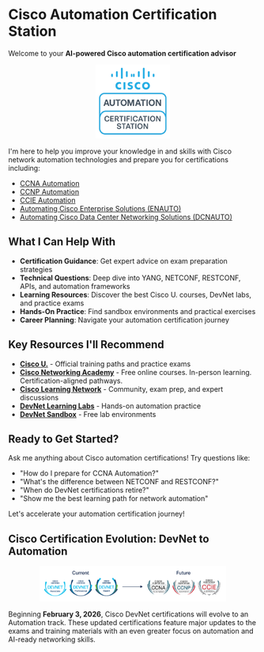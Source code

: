 # Cisco Automation Certification Station

Welcome to your **AI-powered Cisco automation certification advisor**

<p align="center">
<img src="/public/Cisco-automation-certification-station.png" alt="Cisco Automation Certification Station" width="150">
</p>

I'm here to help you improve your knowledge in and skills with Cisco network automation technologies and prepare you for certifications including:

- [CCNA Automation](https://learningnetwork.cisco.com/s/ccnaauto-exam-topics)
- [CCNP Automation](https://learningcontent.cisco.com/documents/marketing/exam-topics/350-901-AUTOCOR-v2.0-7-9-2025.pdf)
- [CCIE Automation](https://learningcontent.cisco.com/documents/marketing/exam-topics/CCIE_Automation_V1.1_BP.pdf)
- [Automating Cisco Enterprise Solutions (ENAUTO)](https://www.cisco.com/site/us/en/learn/training-certifications/exams/enauto.html)
- [Automating Cisco Data Center Networking Solutions (DCNAUTO)](https://learningcontent.cisco.com/documents/marketing/exam-topics/300-635-DCNAUTO-v2.0-7-9-2025.pdf)


## What I Can Help With

- **Certification Guidance**: Get expert advice on exam preparation strategies
- **Technical Questions**: Deep dive into YANG, NETCONF, RESTCONF, APIs, and automation frameworks  
- **Learning Resources**: Discover the best Cisco U. courses, DevNet labs, and practice exams
- **Hands-On Practice**: Find sandbox environments and practical exercises
- **Career Planning**: Navigate your automation certification journey

## Key Resources I'll Recommend

- **[Cisco U.](https://u.cisco.com/)** - Official training paths and practice exams
- **[Cisco Networking Academy](https://www.netacad.com/)** - Free online courses. In-person learning. Certification-aligned pathways.
- **[Cisco Learning Network](https://learningnetwork.cisco.com/s/)** - Community, exam prep, and expert discussions
- **[DevNet Learning Labs](https://developer.cisco.com/learning/)** - Hands-on automation practice
- **[DevNet Sandbox](https://developer.cisco.com/site/sandbox/)** - Free lab environments


## Ready to Get Started?

Ask me anything about Cisco automation certifications! Try questions like:
- "How do I prepare for CCNA Automation?"
- "What's the difference between NETCONF and RESTCONF?"
- "When do DevNet certifications retire?"
- "Show me the best learning path for network automation"

Let's accelerate your automation certification journey!


## Cisco Certification Evolution: DevNet to Automation

<p align="center">
<img src="/public/Automation_Cert_badges_Current_Future.png" alt="Cisco Automation Certification Evolution" width="75%">
</p>

Beginning **February 3, 2026**, Cisco DevNet certifications will evolve to an Automation track. These updated certifications feature major updates to the exams and training materials with an even greater focus on automation and AI-ready networking skills.